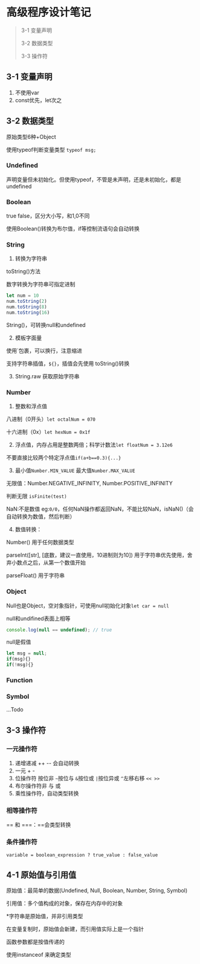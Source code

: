 # 高级程序设计笔记

> 3-1 变量声明
>
> 3-2 数据类型
>
> 3-3 操作符

## 3-1 变量声明

1. 不使用var
2. const优先，let次之

## 3-2 数据类型

原始类型6种+Object

使用typeof判断变量类型 `typeof msg;`

### Undefined

声明变量但未初始化。但使用typeof，不管是未声明，还是未初始化，都是undefined

### Boolean

true false，区分大小写，和1,0不同

使用Boolean()转换为布尔值，if等控制流语句会自动转换

### String

1. 转换为字符串

toString()方法

数字转换为字符串可指定进制

```js
let num = 10
num.toString(2)
num.toString(8)
num.toString(16)
```

String()，可转换null和undefined



2. 模板字面量 

使用`包裹，可以换行，注意缩进 

支持字符串插值，`${}`，插值会先使用 toString()转换



3. String.raw 获取原始字符串



### Number

1. 整数和浮点值

八进制（0开头）`let octalNum = 070`

十六进制（0x）`let hexNum = 0x1f`



2. 浮点值，内存占用是整数两倍；科学计数法`let floatNum = 3.12e6`

不要直接比较两个特定浮点值`if(a+b==0.3){...}`



3. 最小值`Number.MIN_VALUE` 最大值`Number.MAX_VALUE`

无限值：Number.NEGATIVE_INFINITY, Number.POSITIVE_INFINITY

判断无限 `isFinite(test)`

NaN:不是数值 eg:`0/0`，任何NaN操作都返回NaN，不能比较NaN，isNaN()（会自动转换为数值，然后判断）



4. 数值转换：

Number()   用于任何数据类型

parseInt([str], [底数，建议一直使用，10进制则为10])    用于字符串优先使用，舍弃小数点之后，从第一个数值开始

parseFloat() 用于字符串



### Object

Null也是Object，空对象指针，可使用null初始化对象`let car = null`

null和undifined表面上相等 

```javascript
console.log(null == undefined); // true
```

null是假值

```javascript
let msg = null;
if(msg){}
if(!msg){}
```



### Function

### Symbol

...Todo

## 3-3 操作符

### 一元操作符

1. 递增递减 ++ -- 会自动转换
2. 一元 + -
3. 位操作符 按位非 `~`按位与 `&`按位或 `|`按位异或 `^`左移右移 `<< >>`
4. 布尔操作符非 与 或
5. 乘性操作符，自动类型转换

### 相等操作符

== 和 ===：==会类型转换

### 条件操作符

`variable = boolean_expression ? true_value : false_value`

## 4-1 原始值与引用值

原始值：最简单的数据(Undefined, Null, Boolean, Number, String, Symbol)

引用值：多个值构成的对象，保存在内存中的对象

*字符串是原始值，并非引用类型



在变量复制时，原始值会新建，而引用值实际上是一个指针

函数参数都是按值传递的

使用instanceof 来确定类型
